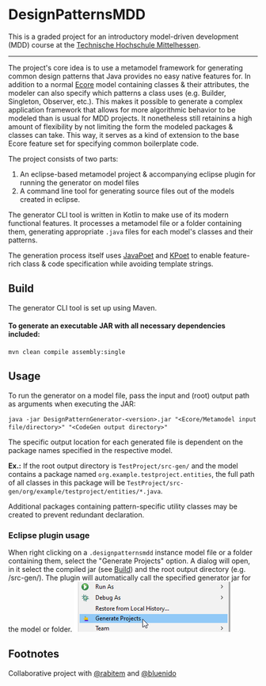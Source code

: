 # DesignPatternsMDD
This is a graded project for an introductory model-driven development (MDD) course at the [Technische Hochschule Mittelhessen](https://www.thm.de/site/).

---

The project's core idea is to use a metamodel framework for generating common design patterns that Java provides no easy native features for.
In addition to a normal [Ecore](https://en.wikipedia.org/wiki/Eclipse_Modeling_Framework#Ecore) model containing classes & their attributes, the modeler can also specify which patterns a class uses 
(e.g. Builder, Singleton, Observer, etc.).
This makes it possible to generate a complex application framework that allows for more algorithmic behavior to be modeled than is usual for MDD projects. 
It nonetheless still retainins a high amount of flexibility by not limiting the form the modeled packages & classes can take. This way, it serves as a
kind of extension to the base Ecore feature set for specifying common boilerplate code.

The project consists of two parts:
1. An eclipse-based metamodel project & accompanying eclipse plugin for running the generator on model files 
2. A command line tool for generating source files out of the models created in eclipse.

The generator CLI tool is written in Kotlin to make use of its modern functional features.
It processes a metamodel file or a folder containing them, generating appropriate `.java` files for
each model's classes and their patterns.

The generation process itself uses [JavaPoet](https://github.com/square/javapoet) and [KPoet](https://github.com/agrosner/KPoet)
to enable feature-rich class & code specification while avoiding template strings.

## Build
The generator CLI tool is set up using Maven.
#### To generate an executable JAR with all necessary dependencies included:
```
mvn clean compile assembly:single
```

## Usage
To run the generator on a model file, pass the input and (root) output path as arguments when executing the JAR:
```shell
java -jar DesignPatternGenerator-<version>.jar "<Ecore/Metamodel input file/directory>" "<CodeGen output directory>"
```
The specific output location for each generated file is dependent on the package names specified in the respective model.

**Ex.:** If the root output directory is `TestProject/src-gen/` and the model contains a package named `org.example.testproject.entities`,
the full path of all classes in this package will be `TestProject/src-gen/org/example/testproject/entities/*.java`.

Additional packages containing pattern-specific utility classes may be created to prevent redundant declaration.

### Eclipse plugin usage
When right clicking on a `.designpatternsmdd` instance model file or a folder containing them, select the "Generate Projects" option.
A dialog will open, in it select the compiled jar (see [Build](#build)) and the root output directory (e.g. <project name>/src-gen/).
The plugin will automatically call the specified generator jar for the model or folder.
<picture>
  <source media="(prefers-color-scheme: dark)" srcset="/docs/rightclick-generate-dark.png">
  <source media="(prefers-color-scheme: light)" srcset="/docs/rightclick-generate.png">
  <img alt="Plugin example image" src="/docs/rightclick-generate.png">
</picture>

## Footnotes
Collaborative project with [@rabitem](https://github.com/rabitem) and [@bluenido](https://github.com/bluenido)
